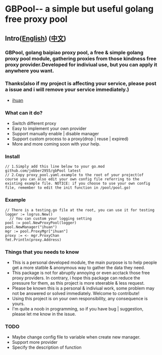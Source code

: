# GBPool-- a simple but useful golang free proxy pool
## Intro([English](https://github.com/jobber2955/gbPool/blob/main/README.md)) ([中文](https://github.com/jobber2955/gbPool/blob/main/README_cn.md))
### GBPool, golang baipiao proxy pool, a free & simple golang proxy pool module, gathering proxies from those kindness free proxy provider.Developed for indiviual use, but you can apply it anywhere you want.
### Thanks(also if my project is affecting your service, please post a issue and i will remove your service immediately.)
- [ihuan](https://ip.ihuan.me/)

### What can it do?
- Switch different proxy 
- Easy to implement your own provider
- Support manually enable | disable manager
- Support custom process to a proxy(drop | reuse | expired)
- More and more coming soon with your help.

### Install

    // 1.Simply add this line below to your go.mod
    github.com/jobber2955/gbPool latest
    // 2.Copy proxy_pool.yaml.example to the root of your project(of course you can also edit your own config file referring to the existing example file. NOTICE: if you choose to use your own config file, remember to edit the init function in /pool/pool.go)

### Example

    // There is a testing.go file at the root, you can use it for testing
    logger := logrus.New()
      // You can custom your logging setting
    pool := pool.NewProxyPool(logger)
    pool.NewManager("ihuan")
    mgr := pool.ProxyMgr["ihuan"]
    proxy := <- mgr.ProxyChan
    fmt.Println(proxy.Address)

### Things that you needs to know
- This is a personal developed module, the main purpose is to help people get a more statble & anonymous way to gather the data they need.
- This package is not for abruptly annoying or even acctack those free proxy providers. In contrary, i hope this package can reduce the pressure for them, as this project is more steerable & less request.
- Please be known this is a personal & indiviual work, some problem may not be answered or solved immediately. Welcome to contribute!
- Using this project is on your own responsibility, any consequence is yours.
- I'm quite a noob in programming, so if you have bug | suggestion, please let me know in the issue.

### TODO
- Maybe change config file to variable when create new manager.
- Support more provider
- Specify the description of function
